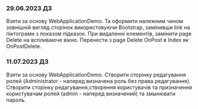 ### 29.06.2023 ДЗ
Взяти за основу WebApplicationDemo. Та оформити належним чином зовнішній вигляд сторінок використовуючи Bootstrap, замінивши link на піктограми з показом підказок. При видаленні елементів, замінити page Delete на вспливаюче вікно. Перенести з page Delete OnPost в Index як OnPostDelete.

### 11.07.2023 ДЗ
Взяти за основу WebApplicationDemo. 
	Створити сторінку редагування ролей (Administrator - наперед визначена роль без права редагування).
    Створити сторінку редагування,створення користувачів та призначення користувачам ролей (admin - наперед визначений) та змынювати пароль.
